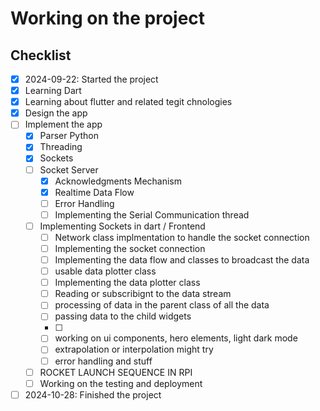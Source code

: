 # Working on the project

## Checklist

- [x] 2024-09-22: Started the project
- [x] Learning Dart
- [x] Learning about flutter and related tegit chnologies
- [x] Design the app
- [ ] Implement the app
  - [x] Parser Python
  - [x] Threading
  - [x] Sockets
  - [ ] Socket Server
    - [x] Acknowledgments Mechanism
    - [x] Realtime Data Flow
    - [ ] Error Handling
    - [ ] Implementing the Serial Communication thread
  - [ ] Implementing Sockets in dart / Frontend
    - [ ] Network class implmentation to handle the socket connection
    - [ ] Implementing the socket connection
    - [ ] Implementing the data flow and classes to broadcast the data
    - [ ] usable data plotter class 
    - [ ] Implementing the data plotter class
    - [ ] Reading or subscribignt to the data stream
    - [ ] processing of data in the parent class of all the data
    - [ ] passing data to the child widgets
    - [ ] 
    - [ ] working on ui components, hero elements, light dark mode
    - [ ] extrapolation or interpolation might try
    - [ ] error handling and stuff
  - [ ] ROCKET LAUNCH SEQUENCE IN RPI
  - [ ] Working on the testing and deployment
- [ ] 2024-10-28: Finished the project
